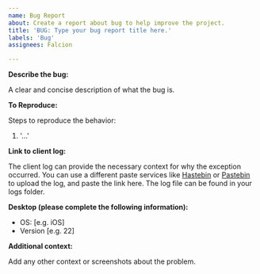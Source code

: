 ```yaml
---
name: Bug Report
about: Create a report about bug to help improve the project.
title: 'BUG: Type your bug report title here.'
labels: 'Bug'
assignees: Falcion

---
```


**Describe the bug:**

A clear and concise description of what the bug is.

**To Reproduce:**

Steps to reproduce the behavior:
1. '...'

**Link to client log:**

The client log can provide the necessary context for why the exception occurred. You can use a different paste services like [Hastebin](https://hastebin.com) or [Pastebin](https://pastebin.com) to upload the log, and paste the link here. The log file can be found in your logs folder.

**Desktop (please complete the following information):**
 - OS: [e.g. iOS]
 - Version [e.g. 22]

**Additional context:**

Add any other context or screenshots about the problem.
